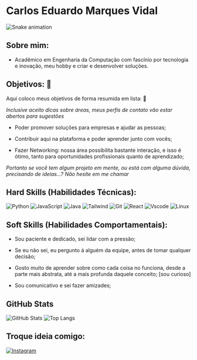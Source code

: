 # **Carlos Eduardo Marques Vidal** 

<img src="https://raw.githubusercontent.com/dadusa/dadusa/output/snake.svg" alt="Snake animation" />

###

## Sobre mim:
- Acadêmico em Engenharia da Computação com fascínio por tecnologia e inovação, meu hobby e criar e desenvolver soluções.

## Objetivos: 🎯
Aqui coloco meus objetivos de forma resumida em lista: 📃

*Inclusive aceito dicas sobre áreas, meus perfis de contato vão estar abertos para sugestões*

- Poder promover soluções para empresas e ajudar as pessoas;

- Contribuir aqui na plataforma e poder aprender junto com vocês;

- Fazer Networking: nossa área possibilita bastante interação, e isso é ótimo, tanto para oportunidades profissionais quanto de aprendizado;

*Portanto se você tem algum projeto em mente, ou está com alguma dúvida, precisando de ideias...? Não hesite em me chamar*

## Hard Skills (Habilidades Técnicas):
![Python](https://img.shields.io/badge/python-3670A0?style=for-the-badge&logo=python&logoColor=ffdd54) ![JavaScript](https://img.shields.io/badge/JavaScript-F7DF1E?style=for-the-badge&logo=javascript&logoColor=black) ![Java](https://img.shields.io/badge/java-%23ED8B00.svg?style=for-the-badge&logo=openjdk&logoColor=white) ![Tailwind](https://img.shields.io/badge/tailwindcss-%2338B2AC.svg?style=for-the-badge&logo=tailwind-css&logoColor=white) ![Git](https://img.shields.io/badge/GIT-E44C30?style=for-the-badge&logo=git&logoColor=white) ![React](https://img.shields.io/badge/React-20232A?style=for-the-badge&logo=react&logoColor=61DAFB) ![Vscode](https://img.shields.io/badge/Vscode-007ACC?style=for-the-badge&logo=visual-studio-code&logoColor=white)
	![Linux](https://img.shields.io/badge/Linux-000?style=for-the-badge&logo=linux&logoColor=FCC624)

## Soft Skills (Habilidades Comportamentais):
- Sou paciente e dedicado, sei lidar com a pressão;

- Se eu não sei, eu pergunto á alguém da equipe, antes de tomar qualquer decisão; 

- Gosto muito de aprender sobre como cada coisa no funciona, desde a parte mais abstrata, até a mais profunda daquele conceito; [sou curioso]

- Sou comunicativo e sei fazer amizades;


## GitHub Stats

![GitHub Stats](https://github-readme-stats.vercel.app/api?username=dadusa&theme=transparent&bg_color=000&border_color=30A3DC&show_icons=true&icon_color=30A3DC&title_color=E94D5F&text_color=FFF)
![Top Langs](https://github-readme-stats-git-masterrstaa-rickstaa.vercel.app/api/top-langs/?username=dadusa&layout=compact&bg_color=000&border_color=30A3DC&title_color=E94D5F&text_color=FFF)

## Troque ideia comigo:
[![Instagram](https://img.shields.io/badge/-Instagram-000?style=for-the-badge&logo=instagram&logoColor=E1306C)](https://www.instagram.com/eduardo_vidal7/)

